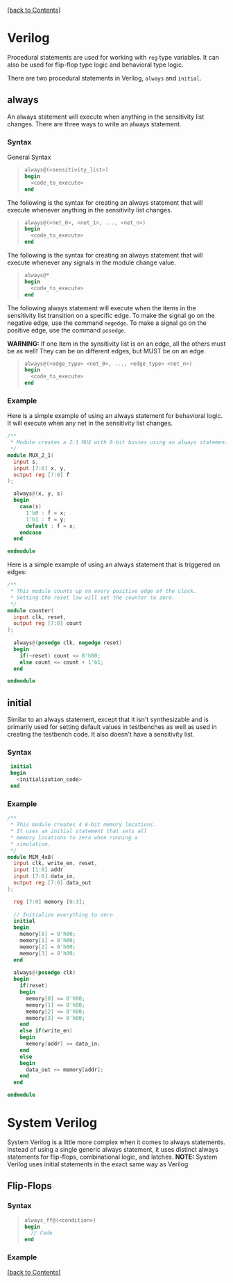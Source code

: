 [[back to Contents]](https://github.com/Amulek1416/verilog-help-sheet/blob/main/README.md)
# Verilog
Procedural statements are used for working with `reg` type variables. It can also be used for flip-flop type logic and behavioral type logic. 

There are two procedural statements in Verilog, `always` and `initial`.

## always
An always statement will execute when anything in the sensitivity list changes. There are three ways to write an always statement.

### Syntax
General Syntax
>```verilog
> always@(<sensitivity_list>)
> begin
>   <code_to_execute>
> end
>```

The following is the syntax for creating an always statement that will execute whenever anything in the sensitivity list changes.
>```verilog
> always@(<net_0>, <net_1>, ..., <net_n>)
> begin
>   <code_to_execute>
> end
>```

The following is the syntax for creating an always statement that will execute whenever any signals in the module change value.
>```verilog
> always@*
> begin
>   <code_to_execute>
> end
>```

The following always statement will execute when the items in the sensitivity list transition on a specific edge. To make the signal go on the negative edge, use the command `negedge`. To make a signal go on the positive edge, use the command `posedge`.

**WARNING:** If one item in the synsitivity list is on an edge, all the others must be as well! They can be on different edges, but MUST be on an edge.

>```verilog
> always@(<edge_type> <net_0>, ..., <edge_type> <net_n>)
> begin
>   <code_to_execute>
> end
>```

### Example
Here is a simple example of using an always statement for behavioral logic. It will execute when any net in the sensitivity list changes.
```verilog
/**
 * Module creates a 2:1 MUX with 8-bit busses using an always statement.
 */
module MUX_2_1(
  input s,
  input [7:0] x, y,
  output reg [7:0] f
);

  always@(x, y, s)
  begin
    case(s)
      1'b0 : f = x;
      1'b1 : f = y;
      default : f = x;
    endcase
  end

endmodule
```

Here is a simple example of using an always statement that is triggered on edges:
```verilog
/**
 * This module counts up on every positive edge of the clock. 
 * Setting the reset low will set the counter to zero.
 */
module counter(
  input clk, reset,
  output reg [7:0] count
);
  
  always@(posedge clk, negedge reset)
  begin
    if(~reset) count <= 8'h00;
    else count <= count + 1'b1;
  end

endmodule
```

## initial
Similar to an always statement, except that it isn't synthesizable and is primarily used for setting default values in testbenches as well as used in creating the testbench code. It also doesn't have a sensitivity list.

### Syntax
```verilog
 initial
 begin
   <initialization_code>
 end
```

### Example
```verilog
/**
 * This module creates 4 8-bit memory locations.
 * It uses an initial statement that sets all
 * memory locations to zero when running a 
 * simulation.
 */
module MEM_4x8(
  input clk, write_en, reset,
  input [1:0] addr
  input [7:0] data_in,
  output reg [7:0] data_out
);

  reg [7:0] memory [0:3];
  
  // Initialize everything to zero
  initial
  begin
    memory[0] = 8'h00;
    memory[1] = 8'h00;
    memory[2] = 8'h00;
    memory[3] = 8'h00;
  end
  
  always@(posedge clk)
  begin
    if(reset) 
    begin
      memory[0] <= 8'h00;
      memory[1] <= 8'h00;
      memory[2] <= 8'h00;
      memory[3] <= 8'h00;
    end
    else if(write_en)
    begin
      memory[addr] <= data_in;
    end
    else
    begin
      data_out <= memory[addr];
    end
  end

endmodule
```

# System Verilog
System Verilog is a little more complex when it comes to always statements. Instead of using a single generic always statement, it uses distinct always statements for flip-flops, combinational logic, and latches. **NOTE:** System Verilog uses initial statements in the exact same way as Verilog

## Flip-Flops
### Syntax
>```systemverilog
>always_ff@(<condition>)
>begin
>   // Code
>end
>```
### Example


[[back to Contents]](https://github.com/Amulek1416/verilog-help-sheet/blob/main/README.md)
